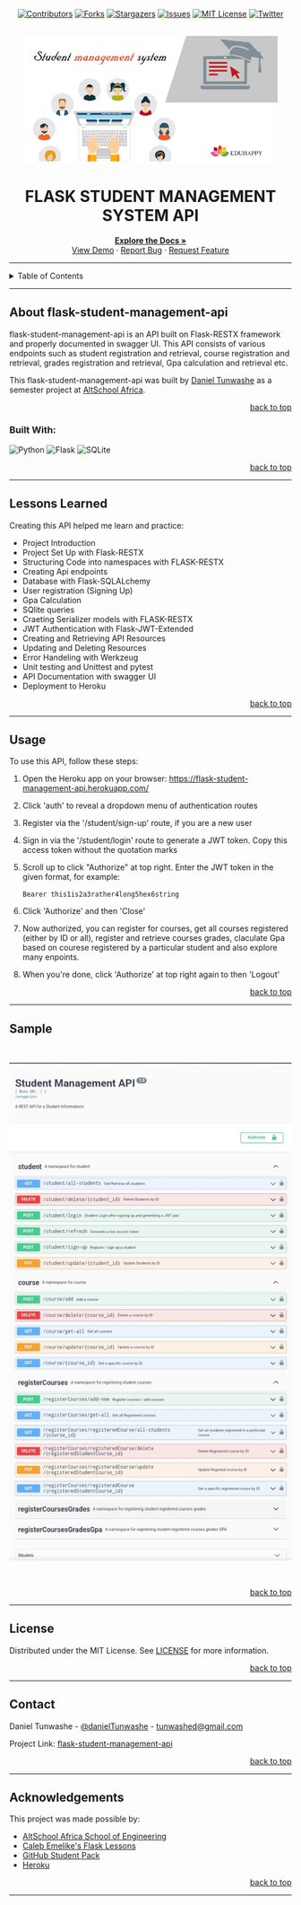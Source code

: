 <!-- Back to Top Navigation Anchor -->
<a name="readme-top"></a>

<!-- Project Shields -->
<div align="center">

  [![Contributors][contributors-shield]][contributors-url]
  [![Forks][forks-shield]][forks-url]
  [![Stargazers][stars-shield]][stars-url]
  [![Issues][issues-shield]][issues-url]
  [![MIT License][license-shield]][license-url]
  [![Twitter][twitter-shield]][twitter-url]
</div>

<!-- Project Logo -->
<br />
<div align="center">
  <a href="https://github.com/danielTunwashe/flask-student-management-api">
    <img src="./Images/main-pic.jpg" alt="Logo" width="90%" height="30%">
  </a>
</div>

<div align="center">
  <h1>FLASK STUDENT MANAGEMENT SYSTEM API</h1>
</div>

<div>
  <p align="center">
    <a href="https://github.com/danielTunwashe/flask-student-management-api/issues#readme"><strong>Explore the Docs »</strong></a>
    <br />
    <a href="https://flask-student-management-api.herokuapp.com/">View Demo</a>
    ·
    <a href="https://github.com/danielTunwashe/flask-student-management-api/issues">Report Bug</a>
    ·
    <a href="https://github.com/danielTunwashe/flask-student-management-api/issues">Request Feature</a>
  </p>
</div>

---

<!-- Table of Contents -->
<details>
  <summary>Table of Contents</summary>
  <ol>
    <li>
      <a href="#about-pizzaapi">About flask-student-management-api</a>
      <ul>
        <li><a href="#built-with">Built With</a></li>
      </ul>
    </li>
    <li><a href="#lessons-learned">Lessons Learned</a></li>
    <li><a href="#usage">Usage</a></li>    
    <li><a href="#sample">Sample</a></li>
    <li><a href="#license">License</a></li>
    <li><a href="#contact">Contact</a></li>
    <li><a href="#acknowledgements">Acknowledgements</a></li>
  </ol>
  <p align="right"><a href="#readme-top">back to top</a></p>
</details>

---

<!-- About the Blog -->
## About flask-student-management-api

flask-student-management-api is an API built on Flask-RESTX framework and properly documented in swagger UI. This API consists of various endpoints such as student registration and retrieval, course registration and retrieval, grades registration and retrieval, Gpa calculation and retrieval etc.

This flask-student-management-api was built by <a href="https://www.github.com/danielTunwashe">Daniel Tunwashe</a> as a semester project at <a href="https://altschoolafrica.com/schools/engineering">AltSchool Africa</a>.

<p align="right"><a href="#readme-top">back to top</a></p>

### Built With:

![Python][python]
![Flask][flask]
![SQLite][sqlite]

<p align="right"><a href="#readme-top">back to top</a></p>

---
<!-- Lessons from the Project -->
## Lessons Learned

Creating this API helped me learn and practice:
* Project Introduction
* Project Set Up with Flask-RESTX
* Structuring Code into namespaces with FLASK-RESTX
* Creating Api endpoints
* Database with Flask-SQLALchemy
* User registration (Signing Up)
* Gpa Calculation
* SQlite queries
* Craeting Serializer models with FLASK-RESTX
* JWT Authentication with Flask-JWT-Extended
* Creating and Retrieving API Resources
* Updating and Deleting Resources
* Error Handeling with Werkzeug
* Unit testing and Unittest and pytest
* API Documentation with swagger UI
* Deployment to Heroku



<p align="right"><a href="#readme-top">back to top</a></p>

---

<!-- GETTING STARTED -->
## Usage

To use this API, follow these steps:

1. Open the Heroku app on your browser: https://flask-student-management-api.herokuapp.com/

2. Click 'auth' to reveal a dropdown menu of authentication routes

3. Register via the '/student/sign-up' route, if you are a new user

4. Sign in via the '/student/login' route to generate a JWT token. Copy this access token without the quotation marks

5. Scroll up to click "Authorize" at top right. Enter the JWT token in the given format, for example:
   ```
   Bearer this1is2a3rather4long5hex6string
   ```

6. Click 'Authorize' and then 'Close'

7. Now authorized, you can register for courses, get all courses registered (either by ID or all), register and retrieve courses grades, claculate Gpa based on courese registered by a particular student and also explore many enpoints.

8. When you're done, click 'Authorize' at top right again to then 'Logout'

<p align="right"><a href="#readme-top">back to top</a></p>

---

<!-- Sample Screenshot -->
## Sample

<br />

[![flask-student-management-api Screenshot][flask-student-management-api-screenshot]](https://github.com/danielTunwashe/flask-student-management-api/blob/main/Images/sample.png)

<br/>

<p align="right"><a href="#readme-top">back to top</a></p>

---

<!-- License -->
## License

Distributed under the MIT License. See <a href="https://github.com/danielTunwashe/flask-student-management-api/blob/main/LICENSE">LICENSE</a> for more information.

<p align="right"><a href="#readme-top">back to top</a></p>

---

<!-- Contact -->
## Contact

Daniel Tunwashe - [@danielTunwashe](https://twitter.com/DTunwashe) - tunwashed@gmail.com

Project Link: [flask-student-management-api](https://github.com/danielTunwashe/flask-student-management-api)

<p align="right"><a href="#readme-top">back to top</a></p>

---

<!-- Acknowledgements -->
## Acknowledgements

This project was made possible by:

* [AltSchool Africa School of Engineering](https://altschoolafrica.com/schools/engineering)
* [Caleb Emelike's Flask Lessons](https://github.com/CalebEmelike)
* [GitHub Student Pack](https://education.github.com/globalcampus/student)
* [Heroku](https://www.heroku.com)

<p align="right"><a href="#readme-top">back to top</a></p>

---

<!-- Markdown Links & Images -->
[contributors-shield]: https://img.shields.io/github/contributors/danielTunwashe/flask-student-management-api.svg?style=for-the-badge
[contributors-url]: https://github.com/danielTunwashe/flask-student-management-api/graphs/contributors
[forks-shield]: https://img.shields.io/github/forks/danielTunwashe/flask-student-management-api.svg?style=for-the-badge
[forks-url]: https://github.com/danielTunwashe/flask-student-management-api/network/members
[stars-shield]: https://img.shields.io/github/stars/danielTunwashe/flask-student-management-api.svg?style=for-the-badge
[stars-url]: https://github.com/danielTunwashe/flask-student-management-api/stargazers
[issues-shield]: https://img.shields.io/github/issues/danielTunwashe/flask-student-management-api.svg?style=for-the-badge
[issues-url]: https://github.com/danielTunwashe/flask-student-management-apiissues
[license-shield]: https://img.shields.io/github/license/danielTunwashe/flask-student-management-api.svg?style=for-the-badge
[license-url]: https://github.com/danielTunwashe/flask-student-management-api/blob/main/LICENSE.txt
[twitter-shield]: https://img.shields.io/badge/-@DTunwashe-1ca0f1?style=for-the-badge&logo=twitter&logoColor=white&link=https://twitter.com/DTunwashe
[twitter-url]: https://twitter.com/DTunwashe
[flask-student-management-api-screenshot]: https://github.com/danielTunwashe/flask-student-management-api/blob/main/Images/sample.jpg
[python]: https://img.shields.io/badge/python-3670A0?style=for-the-badge&logo=python&logoColor=ffdd54
[flask]: https://img.shields.io/badge/flask-%23000.svg?style=for-the-badge&logo=flask&logoColor=white
[sqlite]: https://img.shields.io/badge/sqlite-%2307405e.svg?style=for-the-badge&logo=sqlite&logoColor=white
